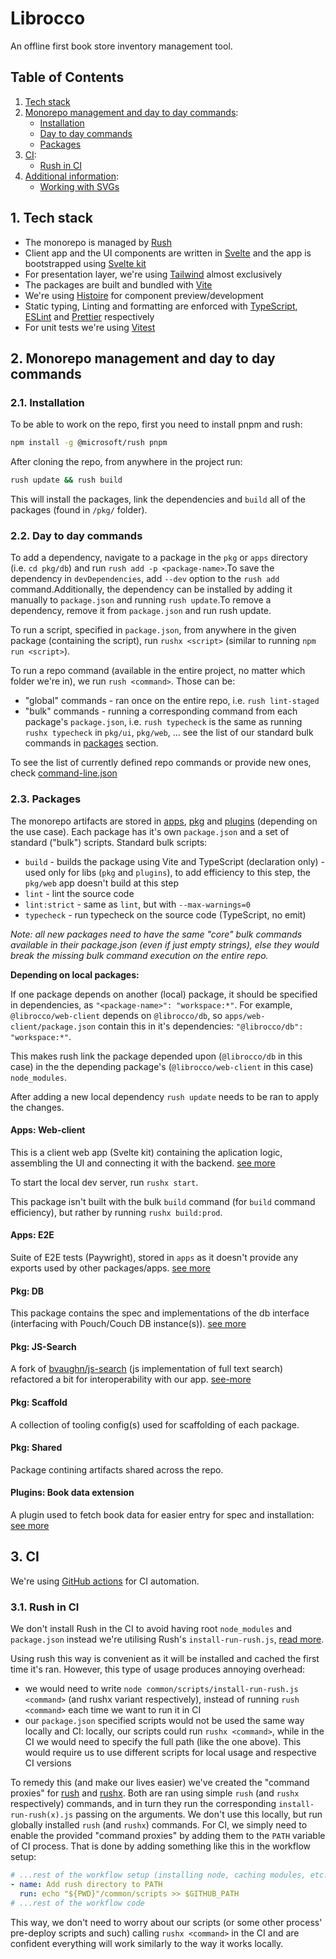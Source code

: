 # Librocco

An offline first book store inventory management tool.

## Table of Contents

1. [Tech stack](#1-tech-stack)
2. [Monorepo management and day to day commands](#2-monorepo-management-and-day-to-day-commands):
   - [Installation](#21-installation)
   - [Day to day commands](#22-day-to-day-commands)
   - [Packages](#23-packages)
3. [CI](#3-ci):
   - [Rush in CI](#31-rush-in-ci)
4. [Additional information](#4-additional-information):
   - [Working with SVGs](#41-working-with-svg)

## 1. Tech stack

- The monorepo is managed by [Rush](https://rushjs.io)
- Client app and the UI components are written in [Svelte](https://svelte.dev) and the app is bootstrapped using [Svelte kit](https://kit.svelte.dev/)
- For presentation layer, we're using [Tailwind](https://tailwindcss.com) almost exclusively
- The packages are built and bundled with [Vite](https://vitejs.dev)
- We're using [Histoire](https://histoire.dev/) for component preview/development
- Static typing, Linting and formatting are enforced with [TypeScript](https://www.typescriptlang.org), [ESLint](https://eslint.org) and [Prettier](https://prettier.io) respectively
- For unit tests we're using [Vitest](https://vitest.dev/)

## 2. Monorepo management and day to day commands

### 2.1. Installation

To be able to work on the repo, first you need to install pnpm and rush:

```bash
npm install -g @microsoft/rush pnpm
```

After cloning the repo, from anywhere in the project run:

```bash
rush update && rush build
```

This will install the packages, link the dependencies and `build` all of the packages (found in `/pkg/` folder).

### 2.2. Day to day commands

To add a dependency, navigate to a package in the `pkg` or `apps` directory (i.e. `cd pkg/db`) and run `rush add -p <package-name>`.To save the dependency in `devDependencies`, add `--dev` option to the `rush add` command.Additionally, the dependency can be installed by adding it manually to `package.json` and running `rush update`.To remove a dependency, remove it from `package.json` and run rush update.

To run a script, specified in `package.json`, from anywhere in the given package (containing the script), run `rushx <script>` (similar to running `npm run <script>`).

To run a repo command (available in the entire project, no matter which folder we're in), we run `rush <command>`. Those can be:

- "global" commands - ran once on the entire repo, i.e. `rush lint-staged`
- "bulk" commands - running a corresponding command from each package's `package.json`, i.e. `rush typecheck` is the same as running `rushx typecheck` in `pkg/ui`, `pkg/web`, ... see the list of our standard bulk commands in [packages](#packages) section.

To see the list of currently defined repo commands or provide new ones, check [command-line.json](./common/config/rush/command-line.json)

### 2.3. Packages

The monorepo artifacts are stored in [apps](./apps), [pkg](./pkg) and [plugins](./plugins) (depending on the use case). Each package has it's own `package.json` and a set of standard ("bulk") scripts. Standard bulk scripts:

- `build` - builds the package using Vite and TypeScript (declaration only) - used only for libs (`pkg` and `plugins`), to add efficiency to this step, the `pkg/web` app doesn't build at this step
- `lint` - lint the source code
- `lint:strict` - same as `lint`, but with `--max-warnings=0`
- `typecheck` - run typecheck on the source code (TypeScript, no emit)

_Note: all new packages need to have the same "core" bulk commands available in their package.json (even if just empty strings), else they would break the missing bulk command execution on the entire repo._

**Depending on local packages:**

If one package depends on another (local) package, it should be specified in dependencies, as `"<package-name>": "workspace:*"`.
For example, `@librocco/web-client` depends on `@librocco/db`, so `apps/web-client/package.json` contain this in it's dependencies: `"@librocco/db": "workspace:*"`.

This makes rush link the package depended upon (`@librocco/db` in this case) in the the depending package's (`@librocco/web-client` in this case) `node_modules`.

After adding a new local dependency `rush update` needs to be ran to apply the changes.

#### Apps: Web-client

This is a client web app (Svelte kit) containing the aplication logic, assembling the UI and connecting it with the backend. [see more](./apps/web-client/README.md)

To start the local dev server, run `rushx start`.

This package isn't built with the bulk `build` command (for `build` command efficiency), but rather by running `rushx build:prod`.

#### Apps: E2E

Suite of E2E tests (Paywright), stored in `apps` as it doesn't provide any exports used by other packages/apps. [see more](./apps/e2e/README.md)

#### Pkg: DB

This package contains the spec and implementations of the db interface (interfacing with Pouch/Couch DB instance(s)). [see more](./pkg/db/README.md)

#### Pkg: JS-Search

A fork of [bvaughn/js-search](https://github.com/bvaughn/js-search) (js implementation of full text search) refactored a bit for interoperability with our app. [see-more](./pkg/js-search/README.md)

#### Pkg: Scaffold

A collection of tooling config(s) used for scaffolding of each package.

#### Pkg: Shared

Package contining artifacts shared across the repo.

#### Plugins: Book data extension

A plugin used to fetch book data for easier entry for spec and installation: [see more](./plugins/book-data-extension/README.md)

## 3. CI

We're using [GitHub actions](https://docs.github.com/en/actions) for CI automation.

### 3.1. Rush in CI

We don't install Rush in the CI to avoid having root `node_modules` and `package.json` instead we're utilising Rush's `install-run-rush.js`, [read more](https://rushjs.io/pages/maintainer/enabling_ci_builds/).

Using rush this way is convenient as it will be installed and cached the first time it's ran. However, this type of usage produces annoying overhead:

- we would need to write `node common/scripts/install-run-rush.js <command>` (and rushx variant respectively), instead of running `rush <command>` each time we want to run it in CI
- our `package.json` specified scripts would not be used the same way locally and CI: locally, our scripts could run `rushx <command>`, while in the CI we would need to specify the full path (like the one above). This would require us to use different scripts for local usage and respective CI versions

To remedy this (and make our lives easier) we've created the "command proxies" for [rush](./common/scripts/rush) and [rushx](./common/scripts/rush). Both are ran using simple `rush` (and `rushx` respectively) commands, and in turn they run the corresponding `install-run-rush(x).js` passing on the arguments. We don't use this locally, but run globally installed `rush` (and `rushx`) commands. For CI, we simply need to enable the provided "command proxies" by adding them to the `PATH` variable of CI process. That is done by adding something like this in the workflow setup:

```yaml
# ...rest of the workflow setup (installing node, caching modules, etc.)
- name: Add rush directory to PATH
  run: echo "${PWD}"/common/scripts >> $GITHUB_PATH
# ...rest of the workflow code
```

This way, we don't need to worry about our scripts (or some other process' pre-deploy scripts and such) calling `rushx <command>` in the CI and are confident everything will work similarly to the way it works locally.
